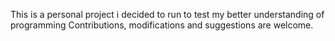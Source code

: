 This is a personal project i decided to run to test my better understanding of programming
Contributions, modifications and suggestions are welcome.
